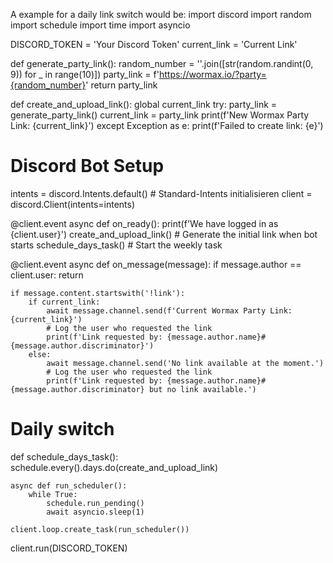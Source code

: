 A example for a daily link switch would be: 
import discord
import random
import schedule
import time
import asyncio

DISCORD_TOKEN = 'Your Discord Token'
current_link = 'Current Link' 

def generate_party_link():
    random_number = ''.join([str(random.randint(0, 9)) for _ in range(10)])
    party_link = f'https://wormax.io/?party={random_number}'
    return party_link

def create_and_upload_link():
    global current_link
    try:
        party_link = generate_party_link()
        current_link = party_link
        print(f'New Wormax Party Link: {current_link}')
    except Exception as e:
        print(f'Failed to create link: {e}')

# Discord Bot Setup
intents = discord.Intents.default()  # Standard-Intents initialisieren
client = discord.Client(intents=intents)

@client.event
async def on_ready():
    print(f'We have logged in as {client.user}')
    create_and_upload_link()  # Generate the initial link when bot starts
    schedule_days_task()  # Start the weekly task

@client.event
async def on_message(message):
    if message.author == client.user:
        return

    if message.content.startswith('!link'):
        if current_link:
            await message.channel.send(f'Current Wormax Party Link: {current_link}')
            # Log the user who requested the link
            print(f'Link requested by: {message.author.name}#{message.author.discriminator}')
        else:
            await message.channel.send('No link available at the moment.')
            # Log the user who requested the link
            print(f'Link requested by: {message.author.name}#{message.author.discriminator} but no link available.')

# Daily switch
def schedule_days_task():
    schedule.every().days.do(create_and_upload_link)

    async def run_scheduler():
        while True:
            schedule.run_pending()
            await asyncio.sleep(1)

    client.loop.create_task(run_scheduler())

client.run(DISCORD_TOKEN)
